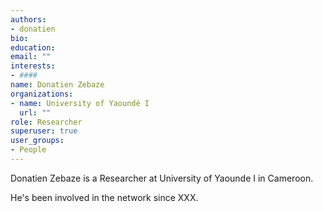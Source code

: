 ```yaml
---
authors:
- donatien
bio: 
education:
email: ""
interests:
- ####
name: Donatien Zebaze
organizations:
- name: University of Yaoundé I
  url: ""
role: Researcher
superuser: true
user_groups:
- People
---
```


Donatien Zebaze is a Researcher at University of Yaounde I in Cameroon.

He's been involved in the network since XXX.
 ####
 

